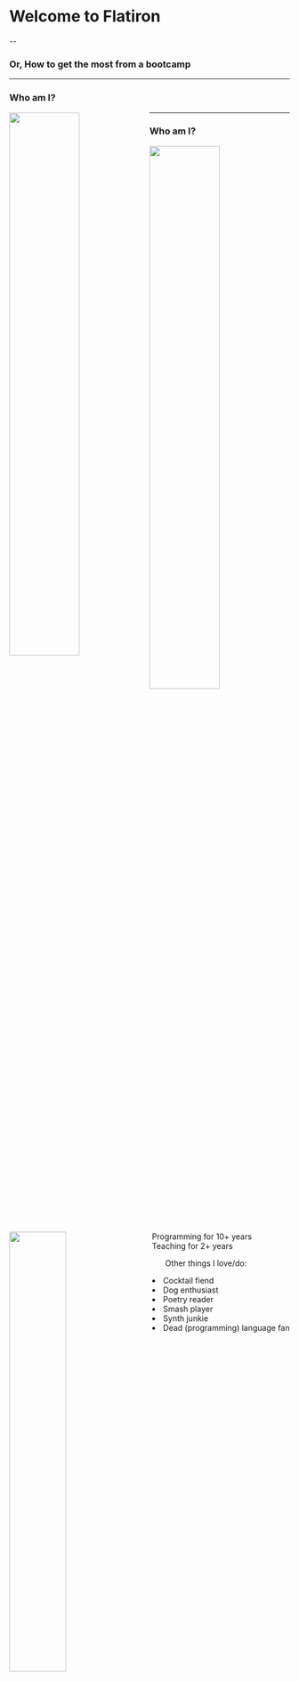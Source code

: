 # Welcome to Flatiron

--

### Or, How to get the most from a bootcamp

---

### Who am I?

<img src="https://raw.githubusercontent.com/tiy-atl-js-jan-2017/slides/master/images/guide.jpg" width="50%" style="float: left;" />

---

### Who am I?

<img src="https://raw.githubusercontent.com/tiy-atl-js-jan-2017/slides/master/images/guide.jpg" width="50%" style="float: left;" />

<img src="https://raw.githubusercontent.com/tiy-atl-js-jan-2017/slides/master/images/excited.jpg" width="45%" style="display: inline-block;" />

<div style="float: right;">
  <span>Programming for 10+ years</span> <br/>
  <span>Teaching for 2+ years</span> <br/>
  <ul>Other things I love/do:</ul>
    <li>Cocktail fiend</li>
    <li>Dog enthusiast</li>
    <li>Poetry reader</li>
    <li>Smash player</li>
    <li>Synth junkie</li>
    <li>Dead (programming) language fan</li>
</div>

---

## The Big Picture

--

* You're embarking on an adventure. You'll experience highs and lows.

--

* You're here to _be_ a programmer. Start now. Writing code is your job.

--

* We're here to grow _together_. You're part of a community. Our community.

--

* Focus on process and problem solving over details.
  * Trying to memorize everything _will not_ give the best outcome!
  * Writing correct code is about being able to debug, not remember.

---

## A few things to know about Flatiron

--

### Timelines

* You're with us for 15 weeks, broken into 5 3-week mods.
  * One each on: Ruby, Rails, Javascript, React. Then final projects!
* Each mod has 2 weeks of class and an exam, followed by a project week.
  * During project week, you will be building an app of your design all day.

--

### The Purpose of Lecture

* What we type _isn't important_. What we're thinking about _is important_.

--

* Bringing a pen, paper, and whiteboard is as useful as a laptop.

--

* Lectures are recorded and code is uploaded. All will be accessible through learn.

--

* See the concepts beforehand so lecture time can focus on questions and nuances.

---

## What it takes to succeed

--

<img src="https://raw.githubusercontent.com/tiy-atl-js-jan-2017/slides/master/images/corgi.jpg" style="width: 70%;" />

--

### Key points

1. Fail with confidence. 💪
2. Be open with us and each other. ❤️
3. There is no finish line. ✨

---

### What it takes to succeed

#### Failing

--

* [Listen to Julia][julia] Evans.

[julia]: https://twitter.com/b0rk/status/726201450079113216

--

* You're going to hit walls. A lot.
  * (If you don't, this isn't the best use of your time.)

--

* You will spend more of your career reading and debugging code than writing it!
  * So see those things as important. Don't be discouraged by errors.

--

* When writing code, we're experimenting constantly. Run the code, not just the tests.
  * And we make tons of mistakes. It's great. Learn from mistakes.

---

### What it takes to succeed

#### Vulnerability

--

* You're taking a big chance. I love that.

--

* Let us know when you feel underchallenged or totally lost.
  * And by all means, help each other!
  * But root out misunderstandings, don't reveal answers.

--

* Ask me to explain things til I'm hoarse. Until _you_ are satisfied.

--

* Be careful about evaluating your progress _while in motion_.
  * It's natural to want to compare yourself to others. Instead, focus on building.

--

* Impostor syndrome is real. Know that I believe you _can_ be a programmer.
  * And there were plenty of times I wondered if I would "make it".

---

### What it takes to succeed

#### Curiosity

--

> Interviewer: Is studying computer science the best way to prepare to be a programmer?

> Bill Gates: No. The best way to prepare is to write programs and
> study programs others have written. ... You've got to want to be
> in this incredible feedback loop where you get people to tell you
> what you're doing wrong.

* Programmers at Work

--

Your goal _isn't_ the completion of this course. You won't get jobs because of a certificate.

--

Focus on your programming process, not "finishing" all the content.
  * Pay attention to phases of learning:
    * Reading code written by a professional. (easiest)
    * Being able to write working code while referencing examples. (next day)
    * Being able to write code without examples, just looking up occasional syntax. (next week)

---

## Some Expectations

--

* Get a full night's sleep. Get here on time.
* Be responsible adults. Pursue this seriously.
* Be respectful of each other's experiences.
* Enjoy programming with us. :)

